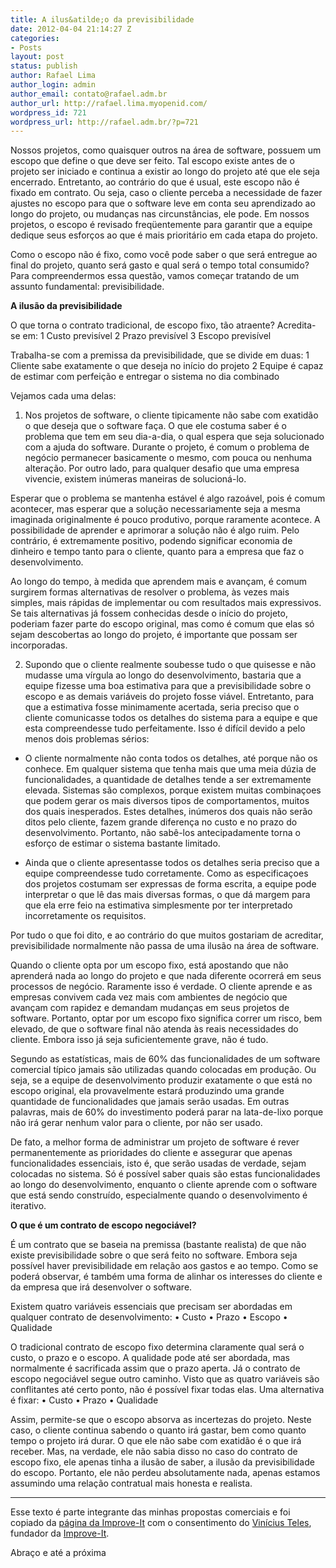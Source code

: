 ```yaml
---
title: A ilus&atilde;o da previsibilidade
date: 2012-04-04 21:14:27 Z
categories:
- Posts
layout: post
status: publish
author: Rafael Lima
author_login: admin
author_email: contato@rafael.adm.br
author_url: http://rafael.lima.myopenid.com/
wordpress_id: 721
wordpress_url: http://rafael.adm.br/?p=721
---
```


Nossos projetos, como quaisquer outros na &aacute;rea de software, possuem um escopo que define o que deve ser feito. Tal escopo existe antes de o projeto ser iniciado e continua a existir ao longo do projeto at&eacute; que ele seja encerrado. Entretanto, ao contr&aacute;rio do que &eacute; usual, este escopo n&atilde;o &eacute; fixado em contrato. Ou seja, caso o cliente perceba a necessidade de fazer ajustes no escopo para que o software leve em conta seu aprendizado ao longo do projeto, ou mudan&ccedil;as nas circunst&acirc;ncias, ele pode. Em nossos projetos, o escopo &eacute; revisado freq&uuml;entemente para garantir que a equipe dedique seus esfor&ccedil;os ao que &eacute; mais priorit&aacute;rio em cada etapa do projeto.

Como o escopo n&atilde;o &eacute; fixo, como voc&ecirc; pode saber o que ser&aacute; entregue ao final do projeto, quanto ser&aacute; gasto e qual ser&aacute; o tempo total consumido? Para compreendermos essa quest&atilde;o, vamos come&ccedil;ar tratando de um assunto fundamental: previsibilidade.

<strong>A ilus&atilde;o da previsibilidade</strong>

O que torna o contrato tradicional, de escopo fixo, t&atilde;o atraente? Acredita-se em:
1	Custo previs&iacute;vel
2	Prazo previs&iacute;vel
3	Escopo previs&iacute;vel

Trabalha-se com a premissa da previsibilidade, que se divide em duas:
1	Cliente sabe exatamente o que deseja no in&iacute;cio do projeto
2	Equipe &eacute; capaz de estimar com perfei&ccedil;&atilde;o e entregar o sistema no dia combinado

Vejamos cada uma delas:

1. Nos projetos de software, o cliente tipicamente n&atilde;o sabe com exatid&atilde;o o que deseja que o software fa&ccedil;a. O que ele costuma saber &eacute; o problema que tem em seu dia-a-dia, o qual espera que seja solucionado com a ajuda do software. Durante o projeto, &eacute; comum o problema de neg&oacute;cio permanecer basicamente o mesmo, com pouca ou nenhuma altera&ccedil;&atilde;o. Por outro lado, para qualquer desafio que uma empresa vivencie, existem in&uacute;meras maneiras de solucion&aacute;-lo.

Esperar que o problema se mantenha est&aacute;vel &eacute; algo razo&aacute;vel, pois &eacute; comum acontecer, mas esperar que a solu&ccedil;&atilde;o necessariamente seja a mesma imaginada originalmente &eacute; pouco produtivo, porque raramente acontece. A possibilidade de aprender e aprimorar a solu&ccedil;&atilde;o n&atilde;o &eacute; algo ruim. Pelo contr&aacute;rio, &eacute; extremamente positivo, podendo significar economia de dinheiro e tempo tanto para o cliente, quanto para a empresa que faz o desenvolvimento.

Ao longo do tempo, &agrave; medida que aprendem mais e avan&ccedil;am, &eacute; comum surgirem formas alternativas de resolver o problema, &agrave;s vezes mais simples, mais r&aacute;pidas de implementar ou com resultados mais expressivos. Se tais alternativas j&aacute; fossem conhecidas desde o in&iacute;cio do projeto, poderiam fazer parte do escopo original, mas como &eacute; comum que elas s&oacute; sejam descobertas ao longo do projeto, &eacute; importante que possam ser incorporadas.

2. Supondo que o cliente realmente soubesse tudo o que quisesse e n&atilde;o mudasse uma v&iacute;rgula ao longo do desenvolvimento, bastaria que a equipe fizesse uma boa estimativa para que a previsibilidade sobre o escopo e as demais vari&aacute;veis do projeto fosse vi&aacute;vel. Entretanto, para que a estimativa fosse minimamente acertada, seria preciso que o cliente comunicasse todos os detalhes do sistema para a equipe e que esta compreendesse tudo perfeitamente. Isso &eacute; dif&iacute;cil devido a pelo menos dois problemas s&eacute;rios:

* O cliente normalmente n&atilde;o conta todos os detalhes, at&eacute; porque n&atilde;o os conhece. Em qualquer sistema que tenha mais que uma meia d&uacute;zia de funcionalidades, a quantidade de detalhes tende a ser extremamente elevada. Sistemas s&atilde;o complexos, porque existem muitas combina&ccedil;oes que podem gerar os mais diversos tipos de comportamentos, muitos dos quais inesperados. Estes detalhes, in&uacute;meros dos quais n&atilde;o ser&atilde;o ditos pelo cliente, fazem grande diferen&ccedil;a no custo e no prazo do desenvolvimento. Portanto, n&atilde;o sab&ecirc;-los antecipadamente torna o esfor&ccedil;o de estimar o sistema bastante limitado.

* Ainda que o cliente apresentasse todos os detalhes seria preciso que a equipe compreendesse tudo corretamente. Como as especifica&ccedil;oes dos projetos costumam ser expressas de forma escrita, a equipe pode interpretar o que l&ecirc; das mais diversas formas, o que d&aacute; margem para que ela erre feio na estimativa simplesmente por ter interpretado incorretamente os requisitos.

Por tudo o que foi dito, e ao contr&aacute;rio do que muitos gostariam de acreditar, previsibilidade normalmente n&atilde;o passa de uma ilus&atilde;o na &aacute;rea de software.

Quando o cliente opta por um escopo fixo, est&aacute; apostando que n&atilde;o aprender&aacute; nada ao longo do projeto e que nada diferente ocorrer&aacute; em seus processos de neg&oacute;cio. Raramente isso &eacute; verdade. O cliente aprende e as empresas convivem cada vez mais com ambientes de neg&oacute;cio que avan&ccedil;am com rapidez e demandam mudan&ccedil;as em seus projetos de software. Portanto, optar por um escopo fixo significa correr um risco, bem elevado, de que o software final n&atilde;o atenda &agrave;s reais necessidades do cliente. Embora isso j&aacute; seja suficientemente grave, n&atilde;o &eacute; tudo.

Segundo as estat&iacute;sticas, mais de 60% das funcionalidades de um software comercial t&iacute;pico jamais s&atilde;o utilizadas quando colocadas em produ&ccedil;&atilde;o. Ou seja, se a equipe de desenvolvimento produzir exatamente o que est&aacute; no escopo original, ela provavelmente estar&aacute; produzindo uma grande quantidade de funcionalidades que jamais ser&atilde;o usadas. Em outras palavras, mais de 60% do investimento poder&aacute; parar na lata-de-lixo porque n&atilde;o ir&aacute; gerar nenhum valor para o cliente, por n&atilde;o ser usado.

De fato, a melhor forma de administrar um projeto de software &eacute; rever permanentemente as prioridades do cliente e assegurar que apenas funcionalidades essenciais, isto &eacute;, que ser&atilde;o usadas de verdade, sejam colocadas no sistema. S&oacute; &eacute; poss&iacute;vel saber quais s&atilde;o estas funcionalidades ao longo do desenvolvimento, enquanto o cliente aprende com o software que est&aacute; sendo constru&iacute;do, especialmente quando o desenvolvimento &eacute; iterativo.

<strong>O que &eacute; um contrato de escopo negoci&aacute;vel?</strong>

&Eacute; um contrato que se baseia na premissa (bastante realista) de que n&atilde;o existe previsibilidade sobre o que ser&aacute; feito no software. Embora seja poss&iacute;vel haver previsibilidade em rela&ccedil;&atilde;o aos gastos e ao tempo. Como se poder&aacute; observar, &eacute; tamb&eacute;m uma forma de alinhar os interesses do cliente e da empresa que ir&aacute; desenvolver o software.

Existem quatro vari&aacute;veis essenciais que precisam ser abordadas em qualquer contrato de desenvolvimento:
&bull; Custo
&bull; Prazo
&bull; Escopo
&bull; Qualidade

O tradicional contrato de escopo fixo determina claramente qual ser&aacute; o custo, o prazo e o escopo. A qualidade pode at&eacute; ser abordada, mas normalmente &eacute; sacrificada assim que o prazo aperta. J&aacute; o contrato de escopo negoci&aacute;vel segue outro caminho. Visto que as quatro vari&aacute;veis s&atilde;o conflitantes at&eacute; certo ponto, n&atilde;o &eacute; poss&iacute;vel fixar todas elas. Uma alternativa &eacute; fixar:
&bull; Custo
&bull; Prazo
&bull; Qualidade

Assim, permite-se que o escopo absorva as incertezas do projeto. Neste caso, o cliente continua sabendo o quanto ir&aacute; gastar, bem como quanto tempo o projeto ir&aacute; durar. O que ele n&atilde;o sabe com exatid&atilde;o &eacute; o que ir&aacute; receber. Mas, na verdade, ele n&atilde;o sabia disso no caso do contrato de escopo fixo, ele apenas tinha a ilus&atilde;o de saber, a ilus&atilde;o da previsibilidade do escopo. Portanto, ele n&atilde;o perdeu absolutamente nada, apenas estamos assumindo uma rela&ccedil;&atilde;o contratual mais honesta e realista.

***

Esse texto &eacute; parte integrante das minhas propostas comerciais e foi copiado da <a href="http://improveit.com.br/xp/praticas/contrato">p&aacute;gina da Improve-It</a> com o consentimento do <a href="http://viniciusteles.com/about/pagina/home">Vin&iacute;cius Teles</a>, fundador da <a href="http://improveit.com.br/">Improve-It</a>.

Abra&ccedil;o e at&eacute; a pr&oacute;xima
